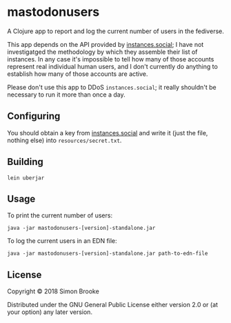 # mastodonusers

A Clojure app to report and log the current number of users in the fediverse.

This app depends on the API provided by [instances.social](https://instances.social/api/);
I have not investigatged the methodology by which they assemble their list of instances. In
any case it's impossible to tell how many of those accounts represent real individual human
users, and I don't currently do anything to establish how many of those accounts are active.

Please don't use this app to DDoS `instances.social`; it really shouldn't be necessary to run
it more than once a day.

## Configuring

You should obtain a key from [instances.social](https://instances.social/api/token) and write it (just the file, nothing else) into `resources/secret.txt`.

## Building

`lein uberjar`

## Usage

To print the current number of users:

`java -jar mastodonusers-[version]-standalone.jar`

To log the current users in an EDN file:

`java -jar mastodonusers-[version]-standalone.jar path-to-edn-file`

## License

Copyright © 2018 Simon Brooke

Distributed under the GNU General Public License either version 2.0 or (at
your option) any later version.
